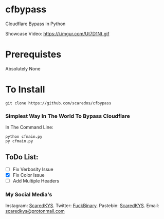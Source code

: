 # cfbypass
Cloudflare Bypass in Python

Showcase Video: https://i.imgur.com/Ut7D1Nt.gif

# Prerequistes
Absolutely None

# To Install
```
git clone https://github.com/scaredos/cfbypass
```

### Simplest Way In The World To Bypass Cloudflare
In The Command Line:
```
python cfmain.py
py cfmain.py
```

## ToDo List:
- [ ] Fix Verbosity Issue
- [x] Fix Color Issue
- [ ] Add Multiple Headers

### My Social Media's 
Instagram: [ScaredKYS](https://instagram.com/scaredkys).
Twitter: [FuckBinary](https://twitter.com/fuckbinary).
Pastebin: [ScaredKYS](https://pastebin.com/u/scaredkys).
Email: scaredkys@protonmail.com
